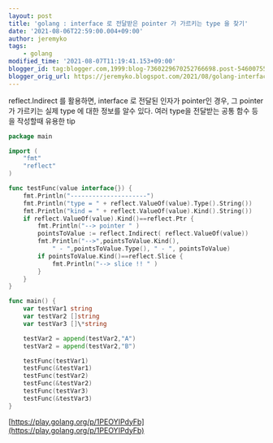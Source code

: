 ```yaml
---
layout: post
title: 'golang : interface 로 전달받은 pointer 가 가르키는 type 을 찾기'
date: '2021-08-06T22:59:00.004+09:00'
author: jeremyko
tags:
    - golang
modified_time: '2021-08-07T11:19:41.153+09:00'
blogger_id: tag:blogger.com,1999:blog-7360229670252766698.post-5460075570817372066
blogger_orig_url: https://jeremyko.blogspot.com/2021/08/golang-interface-pointer-type.html
---
```


reflect.Indirect 를 활용하면, interface 로 전달된 인자가 pointer인 경우, 그 pointer가 가르키는 실제 type 에 대한 정보를 알수 있다. 여러 type을 전달받는 공통 함수 등을 작성할때 유용한 tip

```go
package main

import (
    "fmt"
    "reflect"
)

func testFunc(value interface{}) {
    fmt.Println("---------------------")
    fmt.Println("type = " + reflect.ValueOf(value).Type().String())
    fmt.Println("kind = " + reflect.ValueOf(value).Kind().String())
    if reflect.ValueOf(value).Kind()==reflect.Ptr {
        fmt.Println("--> pointer " )
        pointsToValue := reflect.Indirect( reflect.ValueOf(value))
        fmt.Println("-->",pointsToValue.Kind(),
            " - ",pointsToValue.Type(), " - ", pointsToValue)
        if pointsToValue.Kind()==reflect.Slice {
            fmt.Println("--> slice !! " )
        }
    }
}

func main() {
    var testVar1 string
    var testVar2 []string
    var testVar3 []\*string

    testVar2 = append(testVar2,"A")
    testVar2 = append(testVar2,"B")

    testFunc(testVar1)
    testFunc(&testVar1)
    testFunc(testVar2)
    testFunc(&testVar2)
    testFunc(testVar3)
    testFunc(&testVar3)
}
```

[https://play.golang.org/p/1PEOYIPdyFb](https://play.golang.org/p/1PEOYIPdyFb)
